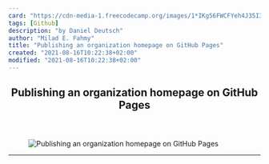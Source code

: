 ```yaml
---
card: "https://cdn-media-1.freecodecamp.org/images/1*IKg56FWCFYeh4J35I3VK5g.png"
tags: [Github]
description: "by Daniel Deutsch"
author: "Milad E. Fahmy"
title: "Publishing an organization homepage on GitHub Pages"
created: "2021-08-16T10:22:38+02:00"
modified: "2021-08-16T10:22:38+02:00"
---
```

<div class="site-wrapper">
<main id="site-main" class="site-main outer">
<div class="inner">
<article class="post-full post tag-github tag-web-development tag-freecodecamp tag-learning-to-code tag-startup ">
<header class="post-full-header">
<h1 class="post-full-title">Publishing an organization homepage on GitHub Pages</h1>
</header>
<figure class="post-full-image">
<picture>
<source media="(max-width: 700px)" sizes="1px" srcset="data:image/gif;base64,R0lGODlhAQABAIAAAAAAAP///yH5BAEAAAAALAAAAAABAAEAAAIBRAA7 1w">
<source media="(min-width: 701px)" sizes="(max-width: 800px) 400px,
(max-width: 1170px) 700px,
1400px" srcset="https://cdn-media-1.freecodecamp.org/images/1*IKg56FWCFYeh4J35I3VK5g.png 300w,
https://cdn-media-1.freecodecamp.org/images/1*IKg56FWCFYeh4J35I3VK5g.png 600w,
https://cdn-media-1.freecodecamp.org/images/1*IKg56FWCFYeh4J35I3VK5g.png 1000w,
https://cdn-media-1.freecodecamp.org/images/1*IKg56FWCFYeh4J35I3VK5g.png 2000w">
<img onerror="this.style.display='none'" src="https://cdn-media-1.freecodecamp.org/images/1*IKg56FWCFYeh4J35I3VK5g.png" alt="Publishing an organization homepage on GitHub Pages">
</picture>
</figure>
<section class="post-full-content">
<div class="post-content medium-migrated-article">
</div>
<hr>
</section>
</article>
</div>
</main>
</div>
<!-- Google Tag Manager (noscript) -->
<!-- End Google Tag Manager (noscript) -->
